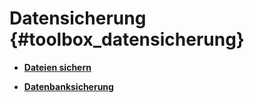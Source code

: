 # Datensicherung {#toolbox_datensicherung}

-   **[Dateien sichern](9_4_1_Dateien_sichern.md)**  

-   **[Datenbanksicherung](9_4_2_Datenbanksicherung.md)**  




